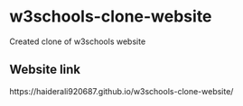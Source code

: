 # w3schools-clone-website
Created clone of w3schools website
<h2>Website link</h2>
https://haiderali920687.github.io/w3schools-clone-website/

